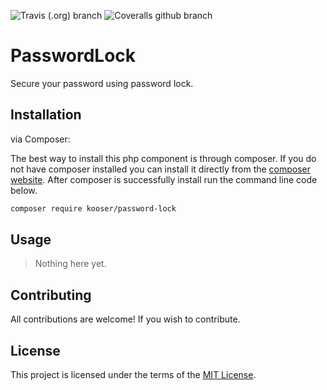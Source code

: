 ![Travis (.org) branch](https://img.shields.io/travis/kooser/password-lock/master.svg?style=flat-square)
![Coveralls github branch](https://img.shields.io/coveralls/github/Kooser6/PasswordLock/master.svg?style=flat-square)

# PasswordLock

Secure your password using password lock.

## Installation

via Composer:

The best way to install this php component is through composer. If you do not have composer installed you can install it directly from the [composer website](https://getcomposer.org/). After composer is successfully install run the command line code below.

```sh
composer require kooser/password-lock
```

## Usage

> Nothing here yet.

## Contributing

All contributions are welcome! If you wish to contribute.

## License

This project is licensed under the terms of the [MIT License](https://opensource.org/licenses/MIT).
